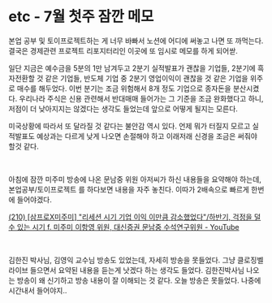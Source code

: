 # etc - 7월 첫주 잠깐 메모

본업 공부 및 토이프로젝트하는 게 너무 바빠서 노션에 어디에 써놓고 나면 또 까먹는다. 결국은 경제관련 프로젝트 리포지터리인 이곳에 또 임시로 메모를 하게 되어싿.

일단 지금은 예수금을 5분의 1만 남겨두고 2분기 실적발표가 괜찮을 기업들, 2분기에 흑자전환할 것 같은 기업들, 반도체 기업 중 2분기 영업이익이 괜찮을 것 같은 기업을 위주로 매수를 해두었다. 이번 분기는 조금 위험해서 8개 정도 기업으로 종자돈을 분산시켰다. 우리나라 주식은 신용 관련해서 반대매매 들어가는 그 기준을 조금 완화했다고 하니, 저점이 더 낮아지지는 않겠다는 생각도 들었는데 앞으로 어떻게 될지는 모른다.<br>

미국상황에 따라서 또 달라질 것 같다는 불안감 역시 있다. 언제 뭐가 터질지 모르고 실적발표도 예상과는 다르게 낮게 나오면 손절해야 하고 이래저래 신경을 조금은 써줘야 할것 같다.<br>

<br>

아침에 잠깐 미주미 방송에 나온 문남중 위원 아저씨가 하신 내용들을 요약해야 하는데, 본업공부/토이프로젝트 를 하다보면 내용을 자주 놓친다. 이따가 2배속으로 빠르게 한번에 들어야겠다.<bR>

[(210) [삼프로X미주미] "리세션 시기 기업 이익 이만큼 감소했었다"/하반기, 걱정을 덜 수 있는 시기 f. 미주미 이항영 위원, 대신증권 문남중 수석연구위원 - YouTube](https://www.youtube.com/watch?v=x_asG_I4IcU) 

<br>

김한진 박사님, 김영익 교수님 방송도 있었는데, 자세히 방송을 못들었다. 그냥 클로징벨 라이브 들으면서 요약된 내용을 듣는게 낫겠다 하는 생각도 들었다. 김한진박사님 나오는 방송이 왜 신기하고 방송 내용이 잘 이해되는 것 같다. 오늘 방송은 못들었다. 나중에 시간내서 들어야지..